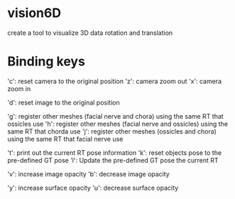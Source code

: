 # vision6D
create a tool to visualize 3D data rotation and translation


# Binding keys
'c': reset camera to the original position
'z': camera zoom out
'x': camera zoom in

'd': reset image to the original position

'g': register other meshes (facial nerve and chora) using the same RT that ossicles use
'h': register other meshes (facial nerve and ossicles) using the same RT that chorda use
'j': register other meshes (ossicles and chora) using the same RT that facial nerve use

't': print out the current RT pose information
'k': reset objects pose to the pre-defined GT pose
'l': Update the pre-defined GT pose the current RT

'v': increase image opacity
'b': decrease image opacity

'y': increase surface opacity
'u': decrease surface opacity